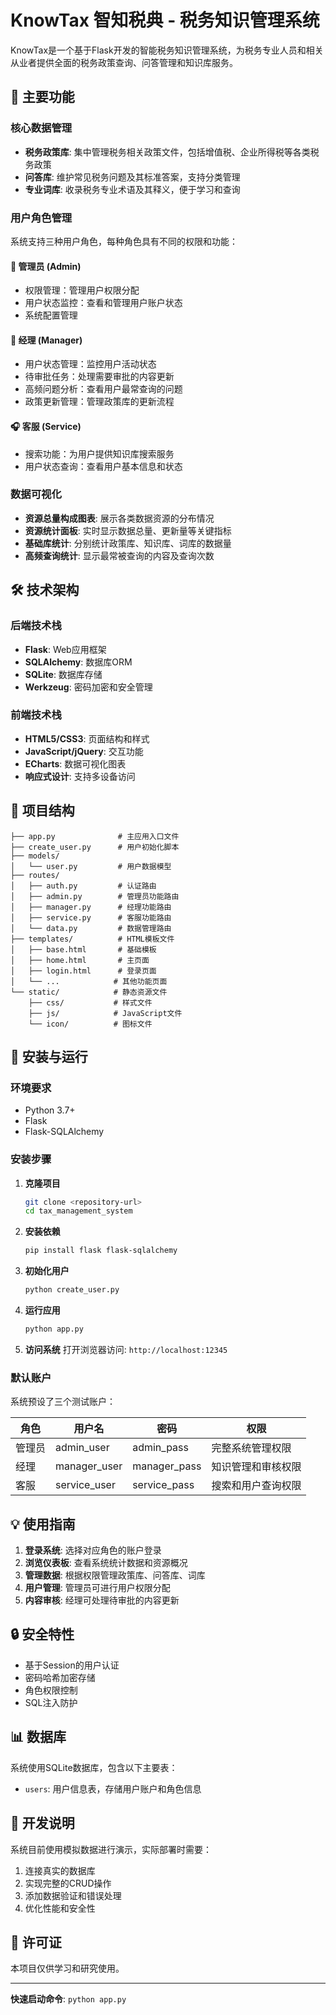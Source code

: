 # KnowTax 智知税典 - 税务知识管理系统

KnowTax是一个基于Flask开发的智能税务知识管理系统，为税务专业人员和相关从业者提供全面的税务政策查询、问答管理和知识库服务。

## 🚀 主要功能

### 核心数据管理
- **税务政策库**: 集中管理税务相关政策文件，包括增值税、企业所得税等各类税务政策
- **问答库**: 维护常见税务问题及其标准答案，支持分类管理
- **专业词库**: 收录税务专业术语及其释义，便于学习和查询

### 用户角色管理
系统支持三种用户角色，每种角色具有不同的权限和功能：

#### 🔐 管理员 (Admin)
- 权限管理：管理用户权限分配
- 用户状态监控：查看和管理用户账户状态
- 系统配置管理

#### 👔 经理 (Manager) 
- 用户状态管理：监控用户活动状态
- 待审批任务：处理需要审批的内容更新
- 高频问题分析：查看用户最常查询的问题
- 政策更新管理：管理政策库的更新流程

#### 🎧 客服 (Service)
- 搜索功能：为用户提供知识库搜索服务
- 用户状态查询：查看用户基本信息和状态

### 数据可视化
- **资源总量构成图表**: 展示各类数据资源的分布情况
- **资源统计面板**: 实时显示数据总量、更新量等关键指标
- **基础库统计**: 分别统计政策库、知识库、词库的数据量
- **高频查询统计**: 显示最常被查询的内容及查询次数

## 🛠️ 技术架构

### 后端技术栈
- **Flask**: Web应用框架
- **SQLAlchemy**: 数据库ORM
- **SQLite**: 数据库存储
- **Werkzeug**: 密码加密和安全管理

### 前端技术栈
- **HTML5/CSS3**: 页面结构和样式
- **JavaScript/jQuery**: 交互功能
- **ECharts**: 数据可视化图表
- **响应式设计**: 支持多设备访问

## 📁 项目结构

```
├── app.py              # 主应用入口文件
├── create_user.py      # 用户初始化脚本
├── models/
│   └── user.py         # 用户数据模型
├── routes/
│   ├── auth.py         # 认证路由
│   ├── admin.py        # 管理员功能路由
│   ├── manager.py      # 经理功能路由  
│   ├── service.py      # 客服功能路由
│   └── data.py         # 数据管理路由
├── templates/          # HTML模板文件
│   ├── base.html       # 基础模板
│   ├── home.html       # 主页面
│   ├── login.html      # 登录页面
│   └── ...            # 其他功能页面
└── static/            # 静态资源文件
    ├── css/           # 样式文件
    ├── js/            # JavaScript文件
    └── icon/          # 图标文件
```

## 🔧 安装与运行

### 环境要求
- Python 3.7+
- Flask
- Flask-SQLAlchemy

### 安装步骤

1. **克隆项目**
   ```bash
   git clone <repository-url>
   cd tax_management_system
   ```

2. **安装依赖**
   ```bash
   pip install flask flask-sqlalchemy
   ```

3. **初始化用户**
   ```bash
   python create_user.py
   ```

4. **运行应用**
   ```bash
   python app.py
   ```

5. **访问系统**
   打开浏览器访问: `http://localhost:12345`

### 默认账户

系统预设了三个测试账户：

| 角色 | 用户名 | 密码 | 权限 |
|------|--------|------|------|
| 管理员 | admin_user | admin_pass | 完整系统管理权限 |
| 经理 | manager_user | manager_pass | 知识管理和审核权限 |
| 客服 | service_user | service_pass | 搜索和用户查询权限 |

## 💡 使用指南

1. **登录系统**: 选择对应角色的账户登录
2. **浏览仪表板**: 查看系统统计数据和资源概况
3. **管理数据**: 根据权限管理政策库、问答库、词库
4. **用户管理**: 管理员可进行用户权限分配
5. **内容审核**: 经理可处理待审批的内容更新

## 🔒 安全特性

- 基于Session的用户认证
- 密码哈希加密存储
- 角色权限控制
- SQL注入防护

## 📊 数据库

系统使用SQLite数据库，包含以下主要表：
- `users`: 用户信息表，存储用户账户和角色信息

## 🚧 开发说明

系统目前使用模拟数据进行演示，实际部署时需要：
1. 连接真实的数据库
2. 实现完整的CRUD操作
3. 添加数据验证和错误处理
4. 优化性能和安全性

## 📄 许可证

本项目仅供学习和研究使用。

---

**快速启动命令**: `python app.py`